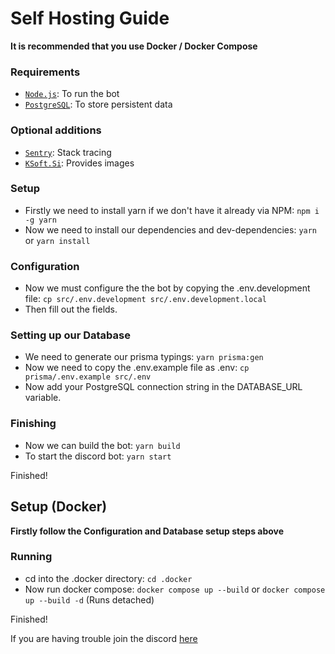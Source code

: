 # Self Hosting Guide

**It is recommended that you use Docker / Docker Compose**

### Requirements

- [`Node.js`](https://nodejs.org): To run the bot
- [`PostgreSQL`](https://www.postgresql.org/): To store persistent data

### Optional additions

- [`Sentry`](https://sentry.io): Stack tracing
- [`KSoft.Si`](https://api.ksoft.si): Provides images

### Setup

- Firstly we need to install yarn if we don't have it already via NPM: `npm i -g yarn`
- Now we need to install our dependencies and dev-dependencies: `yarn` or `yarn install`

### Configuration

- Now we must configure the the bot by copying the .env.development file: `cp src/.env.development src/.env.development.local`
- Then fill out the fields.

### Setting up our Database

- We need to generate our prisma typings: `yarn prisma:gen`
- Now we need to copy the .env.example file as .env: `cp prisma/.env.example src/.env`
- Now add your PostgreSQL connection string in the DATABASE_URL variable.

### Finishing

- Now we can build the bot: `yarn build`
- To start the discord bot: `yarn start`

Finished!

## Setup (Docker)

**Firstly follow the Configuration and Database setup steps above**

### Running

- cd into the .docker directory: `cd .docker`
- Now run docker compose: `docker compose up --build` or `docker compose up --build -d` (Runs detached)

Finished!

If you are having trouble join the discord [here](https://discord.gg/sb9sF2kFg8)
